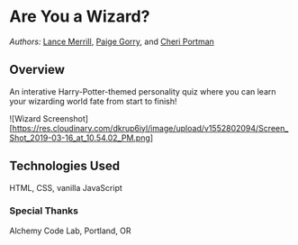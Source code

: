 # Are You a Wizard?

_Authors:_ [Lance Merrill](https://github.com/Zilula), [Paige Gorry](), and [Cheri Portman](https://github.com/CheriPortman)

## Overview
An interative Harry-Potter-themed personality quiz where you can learn your wizarding world fate from start to finish!

![Wizard Screenshot][https://res.cloudinary.com/dkrup6iyl/image/upload/v1552802094/Screen_Shot_2019-03-16_at_10.54.02_PM.png]

## Technologies Used
HTML, CSS, vanilla JavaScript

### Special Thanks
Alchemy Code Lab, Portland, OR
